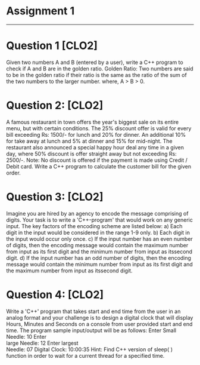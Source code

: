 # Assignment 1
-----------------------------------------------------------------------------
# Question 1 [CLO2] 
Given two numbers A and B (entered by a user), write a C++ program to check if A and B are in the golden ratio. Golden Ratio: Two numbers are said to be in the golden ratio if their ratio is the same as the ratio of the sum of the two numbers to the larger number. 
where, A > B > 0. 

# Question 2: [CLO2] 
A famous restaurant in town offers the year's biggest sale on its entire menu, but with certain  conditions. The 25% discount offer is valid for every bill exceeding Rs: 1500/- for lunch and  20% for dinner. An additional 10% for take away at lunch 
and 5% at dinner and 15% for mid-night. The restaurant also announced a special happy hour deal any time in a given day, where 50% discount is offer straight away but not exceeding Rs: 2500/-. Note: No discount  is offered if the payment is made using 
Credit / Debit card. Write a C++ program to calculate the customer bill for the given order. 

# Question 3: [CLO2]
Imagine you are hired by an agency to encode the message comprising of digits. Your task  is to write a 'C++-program' that would work on any generic input. The key factors of the encoding scheme are listed below: 
a) Each digit in the input would be considered in the range 1-9 only. 
b) Each digit in the input would occur only once. 
c) If the input number has an even number of digits, then the encoding message would  contain the maximum number from input as its first digit and the minimum number from  input as itssecond digit. 
d) If the input number has an odd number of digits, then the encoding message would  contain the minimum number from input as its first digit and the maximum number from  input as itssecond digit. 

# Question 4: [CLO2] 
Write a 'C++' program that takes start and end time from the user in an analog format and your challenge is to design a digital clock that will display Hours, Minutes and Seconds on 
a console from user provided start and end time. The program sample input/output will be  as follows: 
Enter Small  
Needle: 10 Enter  
large Needle: 12 
Enter largest  
Needle: 07 Digital 
Clock: 10:00:35 
Hint: Find C++ version of sleep( ) function in order to wait for a current thread for a specified time. 
